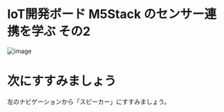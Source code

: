 # IoT開発ボード M5Stack のセンサー連携を学ぶ その2

![image](https://i.gyazo.com/2fe8f1e2d461451f6b5212996272c3ee.jpg)

# 次にすすみましょう

左のナビゲーションから「スピーカー」にすすみましょう。